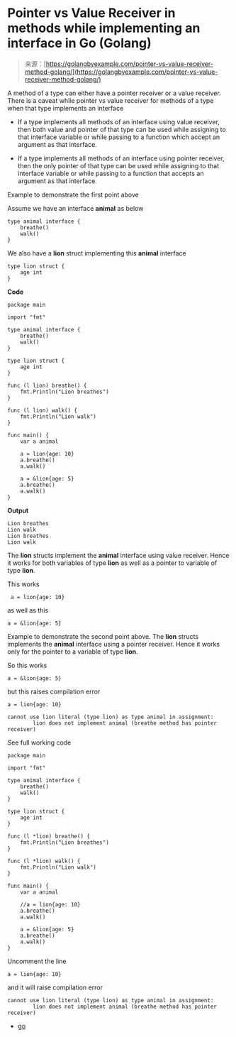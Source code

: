 <!--yml
category: 未分类
date: 2024-10-13 06:22:21
-->

# Pointer vs Value Receiver in methods while implementing an interface in Go (Golang)

> 来源：[https://golangbyexample.com/pointer-vs-value-receiver-method-golang/](https://golangbyexample.com/pointer-vs-value-receiver-method-golang/)

A method of a type can either have a pointer receiver or a value receiver. There is a caveat while pointer vs value receiver for methods of a type when that type implements an interface

*   If a type implements all methods of an interface using value receiver, then both value and pointer of that type can be used while assigning to that interface variable or while passing to a function which accept an argument as that interface.

*   If a type implements all methods of an interface using pointer receiver, then the only pointer of that type can be used while assigning to that interface variable or while passing to a function that accepts an argument as that interface.

Example to demonstrate the first point above

Assume we have an interface **animal** as below

```
type animal interface {
    breathe()
    walk()
}
```

We also have a **lion** struct implementing this **animal** interface

```
type lion struct {
    age int
}
```

**Code**

```
package main

import "fmt"

type animal interface {
    breathe()
    walk()
}

type lion struct {
    age int
}

func (l lion) breathe() {
    fmt.Println("Lion breathes")
}

func (l lion) walk() {
    fmt.Println("Lion walk")
}

func main() {
    var a animal

    a = lion{age: 10}
    a.breathe()
    a.walk()

    a = &lion{age: 5}
    a.breathe()
    a.walk()
}
```

**Output**

```
Lion breathes
Lion walk
Lion breathes
Lion walk
```

The **lion** structs implement the **animal** interface using value receiver. Hence it works for both variables of type **lion** as well as a pointer to variable of type **lion**.

This works

```
 a = lion{age: 10}
```

as well as this

```
a = &lion{age: 5}
```

Example to demonstrate the second point above. The **lion** structs implements the **animal** interface using a pointer receiver. Hence it works only for the pointer to a variable of type **lion**.

So this works

```
a = &lion{age: 5}
```

but this raises compilation error

```
a = lion{age: 10}
```

```
cannot use lion literal (type lion) as type animal in assignment:
        lion does not implement animal (breathe method has pointer receiver)
```

See full working code

```
package main

import "fmt"

type animal interface {
	breathe()
	walk()
}

type lion struct {
	age int
}

func (l *lion) breathe() {
	fmt.Println("Lion breathes")
}

func (l *lion) walk() {
	fmt.Println("Lion walk")
}

func main() {
	var a animal

	//a = lion{age: 10}
	a.breathe()
	a.walk()

	a = &lion{age: 5}
	a.breathe()
	a.walk()
}
```

Uncomment the line

```
a = lion{age: 10}
```

and it will raise compilation error

```
cannot use lion literal (type lion) as type animal in assignment:
        lion does not implement animal (breathe method has pointer receiver)
```

*   [go](https://golangbyexample.com/tag/go/)